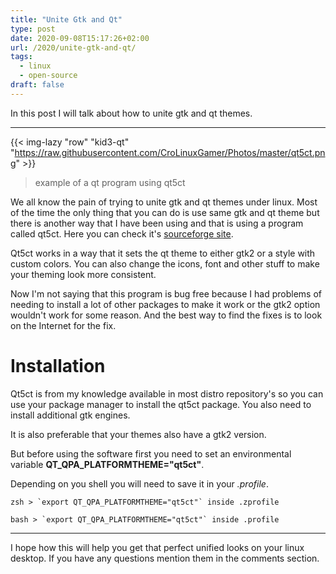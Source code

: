 ```yaml
---
title: "Unite Gtk and Qt"
type: post
date: 2020-09-08T15:17:26+02:00
url: /2020/unite-gtk-and-qt/
tags:
  - linux
  - open-source
draft: false
---
```


In this post I will talk about how to unite gtk and qt themes.

<!--more-->

---

{{< img-lazy "row" "kid3-qt" "https://raw.githubusercontent.com/CroLinuxGamer/Photos/master/qt5ct.png" >}}

> example of a qt program using qt5ct

We all know the pain of trying to unite gtk and qt themes under linux. Most of the time the only thing that you can do is use same gtk and qt theme but there is another way that I have been using and that is using a program called qt5ct. Here you can check it's [sourceforge site](https://sourceforge.net/projects/qt5ct/).

Qt5ct works in a way that it sets the qt theme to either gtk2 or a style with custom colors. You can also change the icons, font and other stuff to make your theming look more consistent.

Now I'm not saying that this program is bug free because I had problems of needing to install a lot of other packages to make it work or the gtk2 option wouldn't work for some reason. And the best way to find the fixes is to look on the Internet for the fix.

# Installation

Qt5ct is from my knowledge available in most distro repository's so you can use your package manager to install the qt5ct package. You also need to install additional gtk engines.

It is also preferable that your themes also have a gtk2 version.

But before using the software first you need to set an environmental variable **QT_QPA_PLATFORMTHEME="qt5ct"**.

Depending on you shell you will need to save it in your _.profile_.

~~~
zsh > `export QT_QPA_PLATFORMTHEME="qt5ct"` inside .zprofile

bash > `export QT_QPA_PLATFORMTHEME="qt5ct"` inside .profile
~~~

---

I hope how this will help you get that perfect unified looks on your linux desktop. If you have any questions mention them in the comments section.

